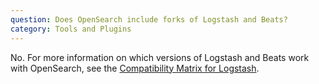 ```yaml
---
question: Does OpenSearch include forks of Logstash and Beats?
category: Tools and Plugins
---
```


No. For more information on which versions of Logstash and Beats work with OpenSearch, see the [Compatibility Matrix for Logstash](https://opensearch.org/docs/latest/clients/agents-and-ingestion-tools/index/#compatibility-matrix-for-logstash).